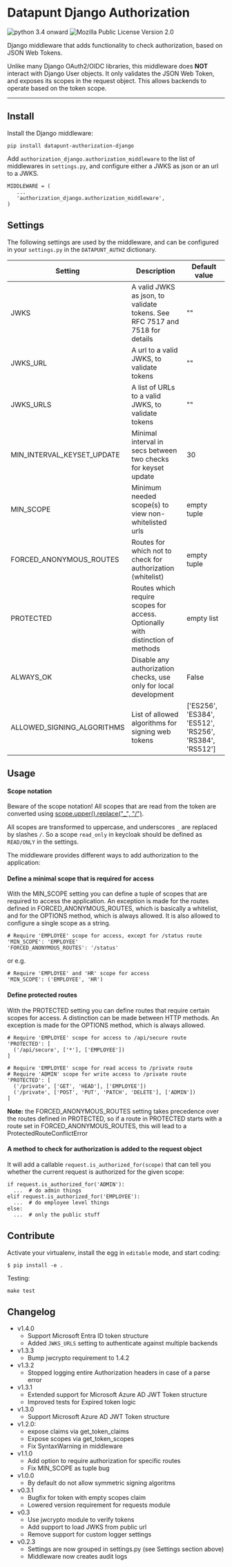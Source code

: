 Datapunt Django Authorization
=============================

![python 3.4 onward](https://img.shields.io/badge/python-3.4%2C%203.5%2C%203.6-blue.svg)
![Mozilla Public License Version 2.0](https://img.shields.io/badge/license-MPLv2.0-blue.svg)

Django middleware that adds functionality to check authorization, based on JSON Web Tokens.

Unlike many Django OAuth2/OIDC libraries, this middleware does **NOT** interact with Django User objects.
It only validates the JSON Web Token, and exposes its scopes in the request object.
This allows backends to operate based on the token scope.

---------------------

Install
-------

Install the Django middleware:
```
pip install datapunt-authorization-django
```

Add `authorization_django.authorization_middleware` to the list of middlewares
in `settings.py`, and configure either a JWKS as json or an url to a JWKS.

```
MIDDLEWARE = (
   ...
   'authorization_django.authorization_middleware',
)
```

Settings
--------

The following settings are used by the middleware, and can be configured in
your ``settings.py`` in the ``DATAPUNT_AUTHZ`` dictionary.

| Setting | Description | Default value |
| ------- | ----------- | ------------- |
| JWKS | A valid JWKS as json, to validate tokens. See RFC 7517 and 7518 for details | "" |
| JWKS_URL | A url to a valid JWKS, to validate tokens | "" |
| JWKS_URLS | A list of URLs to a valid JWKS, to validate tokens | "" |
| MIN_INTERVAL_KEYSET_UPDATE | Minimal interval in secs between two checks for keyset update | 30 |
| MIN_SCOPE | Minimum needed scope(s) to view non-whitelisted urls | empty tuple |
| FORCED_ANONYMOUS_ROUTES | Routes for which not to check for authorization (whitelist)| empty tuple |
| PROTECTED | Routes which require scopes for access. Optionally with distinction of methods | empty list |
| ALWAYS_OK | Disable any authorization checks, use only for local development| False |
| ALLOWED_SIGNING_ALGORITHMS | List of allowed algorithms for signing web tokens | ['ES256', 'ES384', 'ES512', 'RS256', 'RS384', 'RS512']|

Usage
-----

#### Scope notation
Beware of the scope notation! All scopes that are read from the token are converted using [scope.upper().replace("_", "/")](https://github.com/Amsterdam/authorization_django/blob/d702ea2a78b994d3e38ed576d309658f04820fa0/authorization_django/middleware.py#L184). 

All scopes are transformed to uppercase, and underscores `_` are replaced by slashes `/`. So a scope `read_only` in keycloak should be defined as `READ/ONLY` in the settings.

The middleware provides different ways to add authorization to the application:

#### Define a minimal scope that is required for access
With the MIN_SCOPE setting you can define a tuple of scopes that are required to access the application. An exception is made for the routes defined in FORCED_ANONYMOUS_ROUTES, which is basically a whitelist, and for the OPTIONS method, which is always allowed. It is also allowed to configure a single scope as a string.
```
# Require 'EMPLOYEE' scope for access, except for /status route
'MIN_SCOPE': 'EMPLOYEE'
'FORCED_ANONYMOUS_ROUTES': '/status'
```
or e.g.
```
# Require 'EMPLOYEE' and 'HR' scope for access
'MIN_SCOPE': ('EMPLOYEE', 'HR')
```

#### Define protected routes
With the PROTECTED setting you can define routes that require certain scopes for access. A distinction can be made between HTTP methods. An exception is made for the OPTIONS method, which is always allowed.
```
# Require 'EMPLOYEE' scope for access to /api/secure route
'PROTECTED': [
  ('/api/secure', ['*'], ['EMPLOYEE'])
]
```
```
# Require 'EMPLOYEE' scope for read access to /private route
# Require 'ADMIN' scope for write access to /private route
'PROTECTED': [
  ('/private', ['GET', 'HEAD'], ['EMPLOYEE'])
  ('/private', ['POST', 'PUT', 'PATCH', 'DELETE'], ['ADMIN'])
]
```
**Note:** the FORCED_ANONYMOUS_ROUTES setting takes precedence over the routes defined in PROTECTED, so if a route in PROTECTED starts with a route set in FORCED_ANONYMOUS_ROUTES, this will lead to a ProtectedRouteConflictError

#### A method to check for authorization is added to the request object
It will add a callable `request.is_authorized_for(scope)`
that can tell you whether the current request is authorized for the given
scope:

```
if request.is_authorized_for('ADMIN'):
  ...  # do admin things
elif request.is_authorized_for('EMPLOYEE'):
  ...  # do employee level things
else:
  ...  # only the public stuff
```

Contribute
----------

Activate your virtualenv, install the egg in `editable` mode, and start coding:
```
$ pip install -e .
```

Testing:
```
make test
```

Changelog
---------
- v1.4.0
  * Support Microsoft Entra ID token structure
  * Added `JWKS_URLS` setting to authenticate against multiple backends
- v1.3.3
  * Bump jwcrypto requirement to 1.4.2
- v1.3.2
  * Stopped logging entire Authorization headers in case of a parse error
- v1.3.1
  * Extended support for Microsoft Azure AD JWT Token structure
  * Improved tests for Expired token logic
- v1.3.0
  * Support Microsoft Azure AD JWT Token structure
- v1.2.0:
  * expose claims via get_token_claims
  * Expose scopes via get_token_scopes
  * Fix SyntaxWarning in middleware
- v1.1.0
  * Add option to require authorization for specific routes
  * Fix MIN_SCOPE as tuple bug
- v1.0.0
  * By default do not allow symmetric signing algoritms
- v0.3.1
  * Bugfix for token with empty scopes claim
  * Lowered version requirement for requests module
- v0.3
  * Use jwcrypto module to verify tokens
  * Add support to load JWKS from public url
  * Remove support for custom logger settings
- v0.2.3
  * Settings are now grouped in settings.py (see Settings section above)
  * Middleware now creates audit logs
